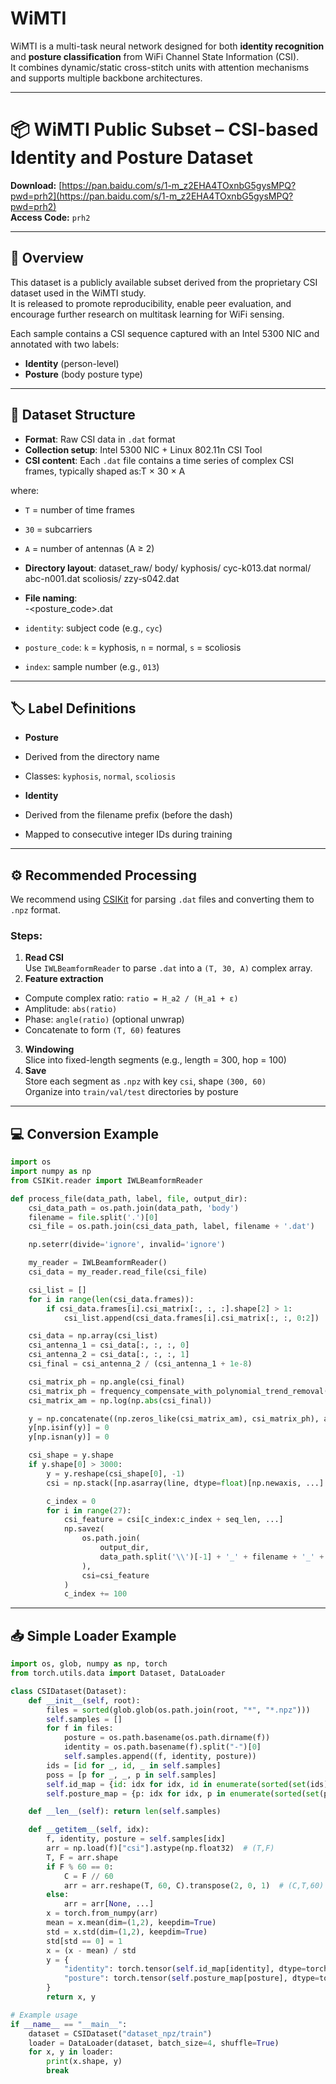 # WiMTI
WiMTI is a multi-task neural network designed for both **identity recognition** and **posture classification** from WiFi Channel State Information (CSI).  
It combines dynamic/static cross-stitch units with attention mechanisms and supports multiple backbone architectures.

---

# 📦 WiMTI Public Subset – CSI-based Identity and Posture Dataset

**Download:** [https://pan.baidu.com/s/1-m_z2EHA4TOxnbG5gysMPQ?pwd=prh2](https://pan.baidu.com/s/1-m_z2EHA4TOxnbG5gysMPQ?pwd=prh2)  
**Access Code:** `prh2`

---

## 📖 Overview

This dataset is a publicly available subset derived from the proprietary CSI dataset used in the WiMTI study.  
It is released to promote reproducibility, enable peer evaluation, and encourage further research on multitask learning for WiFi sensing.

Each sample contains a CSI sequence captured with an Intel 5300 NIC and annotated with two labels:  
- **Identity** (person-level)
- **Posture** (body posture type)

---

## 📂 Dataset Structure

- **Format**: Raw CSI data in `.dat` format  
- **Collection setup**: Intel 5300 NIC + Linux 802.11n CSI Tool  
- **CSI content**: Each `.dat` file contains a time series of complex CSI frames, typically shaped as:T × 30 × A

where:
- `T` = number of time frames  
- `30` = subcarriers  
- `A` = number of antennas (A ≥ 2)

- **Directory layout**:
dataset_raw/
body/
kyphosis/
cyc-k013.dat
normal/
abc-n001.dat
scoliosis/
zzy-s042.dat

- **File naming**:  
<identity>-<posture_code><index>.dat
- `identity`: subject code (e.g., `cyc`)  
- `posture_code`: `k` = kyphosis, `n` = normal, `s` = scoliosis  
- `index`: sample number (e.g., `013`)

---

## 🏷 Label Definitions

- **Posture**  
- Derived from the directory name  
- Classes: `kyphosis`, `normal`, `scoliosis`

- **Identity**  
- Derived from the filename prefix (before the dash)  
- Mapped to consecutive integer IDs during training

---

## ⚙️ Recommended Processing

We recommend using [CSIKit](https://github.com/Gi-z/CSIKit) for parsing `.dat` files and converting them to `.npz` format.

### Steps:
1. **Read CSI**  
 Use `IWLBeamformReader` to parse `.dat` into a `(T, 30, A)` complex array.
2. **Feature extraction**  
 - Compute complex ratio: `ratio = H_a2 / (H_a1 + ε)`  
 - Amplitude: `abs(ratio)`  
 - Phase: `angle(ratio)` (optional unwrap)  
 - Concatenate to form `(T, 60)` features
3. **Windowing**  
 Slice into fixed-length segments (e.g., length = 300, hop = 100)
4. **Save**  
 Store each segment as `.npz` with key `csi`, shape `(300, 60)`  
 Organize into `train/val/test` directories by posture

---

## 💻 Conversion Example

```python
import os
import numpy as np
from CSIKit.reader import IWLBeamformReader

def process_file(data_path, label, file, output_dir):
    csi_data_path = os.path.join(data_path, 'body')
    filename = file.split('.')[0]
    csi_file = os.path.join(csi_data_path, label, filename + '.dat')

    np.seterr(divide='ignore', invalid='ignore')

    my_reader = IWLBeamformReader()
    csi_data = my_reader.read_file(csi_file)

    csi_list = []
    for i in range(len(csi_data.frames)):
        if csi_data.frames[i].csi_matrix[:, :, :].shape[2] > 1:
            csi_list.append(csi_data.frames[i].csi_matrix[:, :, 0:2])

    csi_data = np.array(csi_list)
    csi_antenna_1 = csi_data[:, :, :, 0]
    csi_antenna_2 = csi_data[:, :, :, 1]
    csi_final = csi_antenna_2 / (csi_antenna_1 + 1e-8)

    csi_matrix_ph = np.angle(csi_final)
    csi_matrix_ph = frequency_compensate_with_polynomial_trend_removal(csi_matrix_ph)
    csi_matrix_am = np.log(np.abs(csi_final))

    y = np.concatenate((np.zeros_like(csi_matrix_am), csi_matrix_ph), axis=1)
    y[np.isinf(y)] = 0
    y[np.isnan(y)] = 0

    csi_shape = y.shape
    if y.shape[0] > 3000:
        y = y.reshape(csi_shape[0], -1)
        csi = np.stack([np.asarray(line, dtype=float)[np.newaxis, ...] for line in y], axis=0)

        c_index = 0
        for i in range(27):
            csi_feature = csi[c_index:c_index + seq_len, ...]
            np.savez(
                os.path.join(
                    output_dir,
                    data_path.split('\\')[-1] + '_' + filename + '_' + str(i) + '.npz'
                ),
                csi=csi_feature
            )
            c_index += 100
```
---

## 📥 Simple Loader Example
```python
import os, glob, numpy as np, torch
from torch.utils.data import Dataset, DataLoader

class CSIDataset(Dataset):
    def __init__(self, root):
        files = sorted(glob.glob(os.path.join(root, "*", "*.npz")))
        self.samples = []
        for f in files:
            posture = os.path.basename(os.path.dirname(f))
            identity = os.path.basename(f).split("-")[0]
            self.samples.append((f, identity, posture))
        ids = [id for _, id, _ in self.samples]
        poss = [p for _, _, p in self.samples]
        self.id_map = {id: idx for idx, id in enumerate(sorted(set(ids)))}
        self.posture_map = {p: idx for idx, p in enumerate(sorted(set(poss)))}

    def __len__(self): return len(self.samples)

    def __getitem__(self, idx):
        f, identity, posture = self.samples[idx]
        arr = np.load(f)["csi"].astype(np.float32)  # (T,F)
        T, F = arr.shape
        if F % 60 == 0:
            C = F // 60
            arr = arr.reshape(T, 60, C).transpose(2, 0, 1)  # (C,T,60)
        else:
            arr = arr[None, ...]
        x = torch.from_numpy(arr)
        mean = x.mean(dim=(1,2), keepdim=True)
        std = x.std(dim=(1,2), keepdim=True)
        std[std == 0] = 1
        x = (x - mean) / std
        y = {
            "identity": torch.tensor(self.id_map[identity], dtype=torch.long),
            "posture": torch.tensor(self.posture_map[posture], dtype=torch.long)
        }
        return x, y

# Example usage
if __name__ == "__main__":
    dataset = CSIDataset("dataset_npz/train")
    loader = DataLoader(dataset, batch_size=4, shuffle=True)
    for x, y in loader:
        print(x.shape, y)
        break

